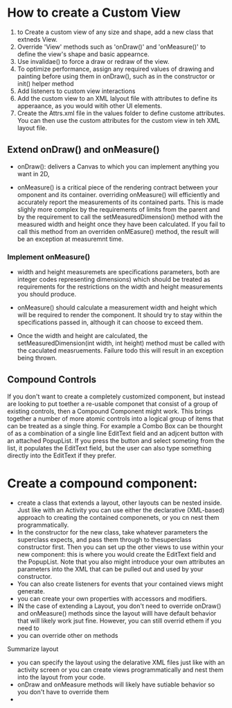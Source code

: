 # How to create a Custom View
1) to Create a custom view of any size and shape, add a new class that extneds View. 
2) Override 'View' methods such as 'onDraw()' and 'onMeasure()' to define the view's shape and basic appearnce. 
3) Use invalidae() to force a draw or redraw of the view. 
4) To optimize performance, assign any required values of drawing and painting before using them in onDraw(), such as in the constructor or init() helper method
5) Add listeners to custom view interactions
6) Add the custom view to an XML lalyout file with attributes to define its  apperaance, as you would witih other UI elements. 
7) Create the Attrs.xml file in the values folder to define custome attributes. You can then use the custom attributes for the custom view in teh XML layout file. 


## Extend onDraw() and onMeasure()
- onDraw(): delivers a Canvas to which you can implement anything you want in 2D,

- onMeasure() is a critical piece of the rendering contract between your omponent and its container. overriding onMeasure() will efficiently and accurately report the measurements of its contained parts. This is made slighly more complex by the requirements of limits from the parent and by the requirement to call the setMeasuredDimension() method with the measured width and height once they have been calculated. If you fail to call this method from an overriden onMEasure() method, the result will be an exception at measuremnt time. 

### Implement onMeasure()
- width and height measuremets are specifications parameters, both are integer codes representing dimensions)  which should be treated as requirements for the restrictions on the width and height measurements you should produce. 

- onMeasure() should calculate a measurement width and height which will be required to render the component. It should try to stay within the specifications passed in, although it can choose to exceed them. 

- Once the width and height are calculated, the setMeasuredDimension(int width, int height) method must be called with the caculated measruements. Failure todo this will result in an exception being thrown. 

## Compound Controls 
If you don't want to create a completely customized component, but instead are looking to put toether a re-usable componet that consist of a group of existing controls, then a Compound Component might work. This brings together a number of more atomic controls into a logical group of items that can be treated as a single thing. For example a Combo Box can be thourght of as a combination of a single line EditText field and an adjcent button with an attached PopupList. If you press the button and select someting from the list, it populates the EditText field, but the user can also type something directly into the EditText if they prefer. 

# Create a compound component:
- create a class that extends a layout, other layouts can be nested inside. Just like with an Activity you can use either the declarative (XML-based) approach to creating the contained componenets, or you cn nest them programmatically. 
- In the constructor for the new class, take whatever parameters the superclass expects, and pass them through to thesuperclass constructor first. Then you can set up the other views to use within your new component: this is where you would create the EditText field and the PopupList. Note that you also might introduce your own attributes an parameters into the XML that can be pulled out and used by your constructor. 
- You can also create listeners for events that your contained views might generate. 
- you can create your own properties with accessors and modifiers. 
- IN the case of extending a Layout, you don't need to override onDraw() and onMeasure() methods since the layout willl have default behavior that will likely work jsut fine. However, you can still overrid ethem if you need to
- you can override other on methods

Summarize layout
- you can specify the layout using the delarative XML files just like with an activity screen or you can create views programmatically and nest them into the layout from your code. 
- onDraw and onMeasure methods will likely have sutiable behavior so you don't have to override them
- 
